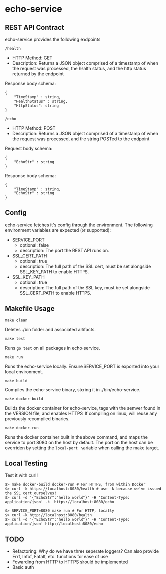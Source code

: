 # echo-service
## REST API Contract

echo-service provides the following endpoints

`/health`
- HTTP Method: GET
- Description: Returns a JSON object comprised of a timestamp of when the request was processed, the health status, and the http status returned by the endpoint

Response body schema:
```
{
    "TimeStamp" : string,
    "HealthStatus" : string,
    "HttpStatus": string 
}
```

`/echo`
- HTTP Method: POST
- Description: Returns a JSON object comprised of a timestamp of when the request was processed, and the string POSTed to the endpoint
  
Request body schema:
```
{
    "EchoStr" : string
}
```
 
Response body schema:
```
{
    "TimeStamp" : string,
    "EchoStr" : string
}
```



## Config

echo-service fetches it's config through the environment. The following environment variables are expected (or supported):
- SERVICE_PORT
  - optional: false
  - description: The port the REST API runs on.
- SSL_CERT_PATH
  - optional: true
  - description: The full path of the SSL cert, must be set alongside SSL_KEY_PATH to enable HTTPS.
- SSL_KEY_PATH
  - optional: true
  - description: The full path of the SSL key, must be set alongside SSL_CERT_PATH to enable HTTPS.

## Makefile Usage

`make clean`

Deletes ./bin folder and associated artifacts.

`make test`

Runs `go test` on all packages in echo-service.

`make run`

Runs the echo-service locally. Ensure SERVICE_PORT is exported into your local environment.

`make build`

Compiles the echo-service binary, storing it in ./bin/echo-service.

`make docker-build`

Builds the docker container for echo-service, tags with the semver found in the VERSION file, and enables HTTPS. If compiling on linux, will reuse any previously recompiled binaries.

`make docker-run`

Runs the docker container built in the above command, and maps the service to port 8080 on the host by default. The port on the host can be overriden by setting the `local-port ` variable when calling the make target.



## Local Testing

Test it with curl!
```
$> make docker-build docker-run # For HTTPS, from within Docker
$> curl -k https://localhost:8080/health # use -k because we've issued the SSL cert ourselves!
$> curl -d '{"EchoStr":"hello world"}' -H 'Content-Type: application/json' -k  https://localhost:8080/echo

$> SERVICE_PORT=8080 make run # For HTTP, locally
$> curl -k http://localhost:8080/health 
$> curl -d '{"EchoStr":"hello world"}' -H 'Content-Type: application/json' http://localhost:8080/echo
```


## TODO

- Refactoring: Why do we have three seperate loggers? Can also provide Errf, Infof, Fatalf, etc. functions for ease of use
- Fowarding from HTTP to HTTPS should be implemented
- Basic auth
